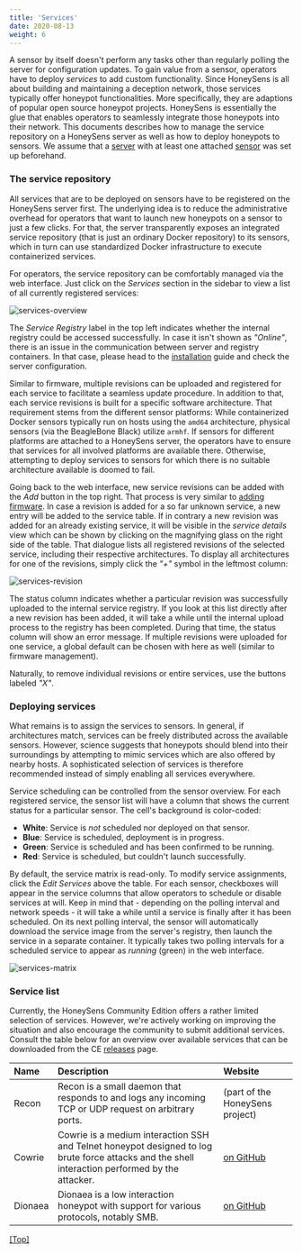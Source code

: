 ```yaml
---
title: 'Services'
date: 2020-08-13
weight: 6
---
```


A sensor by itself doesn't perform any tasks other than regularly polling the server for configuration updates. To gain value from a sensor, operators have to deploy *services* to add custom functionality. Since HoneySens is all about building and maintaining a deception network, those services typically offer honeypot functionalities. More specifically, they are adaptions of popular open source honeypot projects. HoneySens is essentially the glue that enables operators to seamlessly integrate those honeypots into their network. This documents describes how to manage the service repository on a HoneySens server as well as how to deploy honeypots to sensors. We assume that a [server](/docs/installation) with at least one attached [sensor](/docs/sensors) was set up beforehand.

### The service repository
All services that are to be deployed on sensors have to be registered on the HoneySens server first. The underlying idea is to reduce the administrative overhead for operators that want to launch new honeypots on a sensor to just a few clicks. For that, the server transparently exposes an integrated service repository (that is just an ordinary Docker repository) to its sensors, which in turn can use standardized Docker infrastructure to execute containerized services.

For operators, the service repository can be comfortably managed via the web interface. Just click on the *Services* section in the sidebar to view a list of all currently registered services:

![services-overview](/images/demo-services.png)

The *Service Registry* label in the top left indicates whether the internal registry could be accessed successfully. In case it isn't shown as *"Online"*, there is an issue in the communication between server and registry containers. In that case, please head to the [installation](/docs/installation) guide and check the server configuration.

Similar to firmware, multiple revisions can be uploaded and registered for each service to facilitate a seamless update procedure. In addition to that, each service revisions is built for a specific software architecture. That requirement stems from the different sensor platforms: While containerized Docker sensors typically run on hosts using the `amd64` architecture, physical sensors (via the BeagleBone Black) utilize `armhf`. If sensors for different platforms are attached to a HoneySens server, the operators have to ensure that services for all involved platforms are available there. Otherwise, attempting to deploy services to sensors for which there is no suitable architecture available is doomed to fail.

Going back to the web interface, new service revisions can be added with the *Add* button in the top right. That process is very similar to [adding firmware](/docs/sensors). In case a revision is added for a so far unknown service, a new entry will be added to the service table. If in contrary a new revision was added for an already existing service, it will be visible in the *service details* view which can be shown by clicking on the magnifying glass on the right side of the table. That dialogue lists all registered revisions of the selected service, including their respective architectures. To display all architectures for one of the revisions, simply click the *"+"* symbol in the leftmost column:

![services-revision](/images/services-revisions.png)

The status column indicates whether a particular revision was successfully uploaded to the internal service registry. If you look at this list directly after a new revision has been added, it will take a while until the internal upload process to the registry has been completed. During that time, the status column will show an error message. If multiple revisions were uploaded for one service, a global default can be chosen with here as well (similar to firmware management).

Naturally, to remove individual revisions or entire services, use the buttons labeled *"X"*.

### Deploying services
What remains is to assign the services to sensors. In general, if architectures match, services can be freely distributed across the available sensors. However, science suggests that honeypots should blend into their surroundings by attempting to mimic services which are also offered by nearby hosts. A sophisticated selection of services is therefore recommended instead of simply enabling all services everywhere.

Service scheduling can be controlled from the sensor overview. For each registered service, the sensor list will have a column that shows the current status for a particular sensor. The cell's background is color-coded:
* **White**: Service is *not* scheduled nor deployed on that sensor.
* **Blue**: Service is scheduled, deployment is in progress.
* **Green**: Service is scheduled and has been confirmed to be running.
* **Red**: Service is scheduled, but couldn't launch successfully.

By default, the service matrix is read-only. To modify service assignments, click the *Edit Services* above the table. For each sensor, checkboxes will appear in the service columns that allow operators to schedule or disable services at will. Keep in mind that - depending on the polling interval and network speeds - it will take a while until a service is finally after it has been scheduled. On its next polling interval, the sensor will automatically download the service image from the server's registry, then launch the service in a separate container. It typically takes two polling intervals for a scheduled service to appear as *running* (green) in the web interface.

![services-matrix](/images/services-matrix.png)

### Service list
Currently, the HoneySens Community Edition offers a rather limited selection of services. However, we're actively working on improving the situation and also encourage the community to submit additional services. Consult the table below for an overview over available services that can be downloaded from the CE [releases](/releases/ce) page.

| Name         | Description                                                                                                                                     | Website                                           |
| :----------- | :---------------------------------------------------------------------------------------------------------------------------------------------- | :--------------------------------------------     |
| Recon        | Recon is a small daemon that responds to and logs any incoming TCP or UDP request on arbitrary ports.                                           | (part of the HoneySens project)                   |
| Cowrie       | Cowrie is a medium interaction SSH and Telnet honeypot designed to log brute force attacks and the shell interaction performed by the attacker. | [on GitHub](https://github.com/cowrie/cowrie)     |
| Dionaea      | Dionaea is a low interaction honeypot with support for various protocols, notably SMB.                                                          | [on GitHub](https://github.com/DinoTools/dionaea) |

[[Top]](#top)
